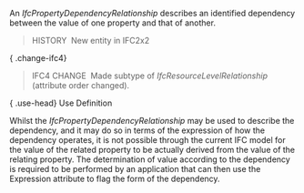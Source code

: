 ﻿An _IfcPropertyDependencyRelationship_ describes an identified dependency between the value of one property and that of another.

> HISTORY&nbsp; New entity in IFC2x2

{ .change-ifc4}
> IFC4 CHANGE&nbsp; Made subtype of _IfcResourceLevelRelationship_ (attribute order changed).

{ .use-head}
Use Definition

Whilst the _IfcPropertyDependencyRelationship_ may be used to describe the dependency, and it may do so in terms of the expression of how the dependency operates, it is not possible through the current IFC model for the value of the related property to be actually derived from the value of the relating property. The determination of value according to the dependency is required to be performed by an application that can then use the Expression attribute to flag the form of the dependency.
